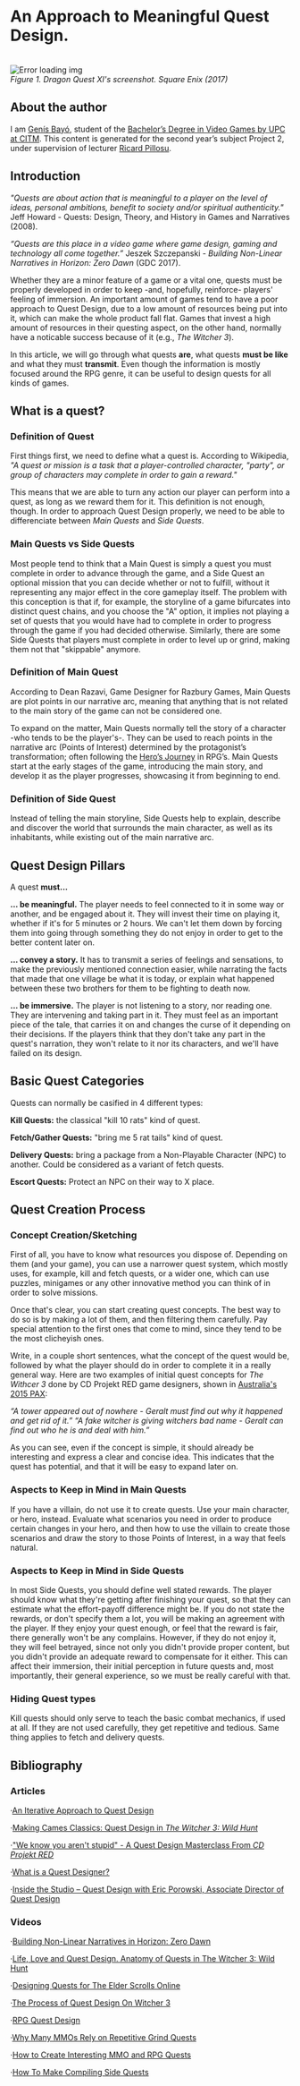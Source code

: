 # An Approach to Meaningful Quest Design.
<br><img src="https://github.com/retsnom9/Quest-Design-Research/blob/master/assets/image_1.jpg?raw=true" alt="Error loading img"><br>
_Figure 1. Dragon Quest XI's screenshot. Square Enix (2017)_
## About the author
I am [Genís Bayó](https://www.linkedin.com/in/genís-bayó-salgado-780308143/?locale=en_US), student of the
[Bachelor’s Degree in
Video Games by UPC at CITM](https://www.citm.upc.edu/ing/estudis/graus-videojocs/). This content is generated for the second year’s
subject Project 2, under supervision of lecturer
[Ricard Pillosu](https://es.linkedin.com/in/ricardpillosu).

## Introduction
_"Quests are about action that is meaningful to a player on the level of ideas, personal ambitions, benefit to society and/or spiritual authenticity."_   Jeff Howard - Quests: Design, Theory, and History in Games and Narratives (2008).

_“Quests are this place in a video game where game design, gaming and technology all come together.”_   Jeszek Szczepanski - _Building Non-Linear Narratives in Horizon: Zero Dawn_ (GDC 2017).

Whether they are a minor feature of a game or a vital one, quests must be properly developed in order to keep -and, hopefully, reinforce- players' feeling of immersion. An important amount of games tend to have a poor approach to Quest Design, due to a low amount of resources being put into it, which can make the whole product fall flat. Games that invest a high amount of resources in their questing aspect, on the other hand, normally have a noticable success because of it (e.g., _The Witcher 3_).

In this article, we will go through what quests **are**, what quests **must be like** and what they must **transmit**. Even though the information is mostly focused around the RPG genre, it can be useful to design quests for all kinds of games.

## What is a quest?
### Definition of Quest
First things first, we need to define what a quest is. According to Wikipedia, _"A quest or mission is a task that a player-controlled character, "party", or group of characters may complete in order to gain a reward."_

This means that we are able to turn any action our player can perform into a quest, as long as we reward them for it. This definition is not enough, though. In order to approach Quest Design properly, we need to be able to differenciate between _Main Quests_ and _Side Quests_.

### Main Quests vs Side Quests
Most people tend to think that a Main Quest is simply a quest you must complete in order to advance through the game, and a Side Quest an optional mission that you can decide whether or not to fulfill, without it representing any major effect in the core gameplay itself.
The problem with this conception is that if, for example, the storyline of a game bifurcates into distinct quest chains, and you choose the "A" option, it implies not playing a set of quests that you would have had to complete in order to progress through the game if you had decided otherwise.
Similarly, there are some Side Quests that players must complete in order to level up or grind, making them not that "skippable" anymore.

### Definition of Main Quest
According to Dean Razavi, Game Designer for Razbury Games, Main Quests are plot points in our narrative arc, meaning that anything that is not related to the main story of the game can not be considered one.

To expand on the matter, Main Quests normally tell the story of a character -who tends to be the player's-. They can be used to reach points in the narrative arc (Points of Interest) determined by the protagonist’s transformation; often following the [Hero’s Journey](https://en.wikipedia.org/wiki/Hero%27s_journey) in RPG’s.
Main Quests start at the early stages of the game, introducing the main story, and develop it as the player progresses, showcasing it from beginning to end.

### Definition of Side Quest
Instead of telling the main storyline, Side Quests help to explain, describe and discover the world that surrounds the main character, as well as its inhabitants, while existing out of the main narrative arc.

## Quest Design Pillars
A quest **must...**

**... be meaningful.** The player needs to feel connected to it in some way or another, and be engaged about it. They will invest their time on playing it, whether if it's for 5 minutes or 2 hours. We can't let them down by forcing them into going through something they do not enjoy in order to get to the better content later on.

**... convey a story.** It has to transmit a series of feelings and sensations, to make the previously mentioned connection easier, while narrating the facts that made that one village be what it is today, or explain what happened between these two brothers for them to be fighting to death now.

**... be immersive.** The player is not listening to a story, nor reading one. They are intervening and taking part in it. They must feel as an important piece of the tale, that carries it on and changes the curse of it depending on their decisions. If the players think that they don't take any part in the quest's narration, they won't relate to it nor its characters, and we'll have failed on its design.

## Basic Quest Categories
Quests can normally be casified in 4 different types:

**Kill Quests:** the classical "kill 10 rats" kind of quest.

**Fetch/Gather Quests:** "bring me 5 rat tails" kind of quest.

**Delivery Quests:** bring a package from a Non-Playable Character (NPC) to another. Could be considered as a variant of fetch quests.

**Escort Quests:** Protect an NPC on their way to X place.

## Quest Creation Process
### Concept Creation/Sketching
First of all, you have to know what resources you dispose of. Depending on them (and your game), you can use a narrower quest system, which mostly uses, for example, kill and fetch quests, or a wider one, which can use puzzles, minigames or any other innovative method you can think of in order to solve missions.

Once that's clear, you can start creating quest concepts. The best way to do so is by making a lot of them, and then filtering them carefully. Pay special attention to the first ones that come to mind, since they tend to be the most clicheyish ones.

Write, in a couple short sentences, what the concept of the quest would be, followed by what the player should do in order to complete it in a really general way. Here are two examples of initial quest concepts for _The Withcer 3_ done by CD Projekt RED game designers, shown in [Australia's 2015 PAX](https://youtu.be/N-bdlcnXBn8):

_“A tower appeared out of nowhere - Geralt must find out why it happened and get rid of it.”_
_“A fake witcher is giving witchers bad name - Geralt can find out who he is and deal with him.”_

As you can see, even if the concept is simple, it should already be interesting and express a clear and concise idea. This indicates that the quest has potential, and that it will be easy to expand later on.

### Aspects to Keep in Mind in Main Quests
If you have a villain, do not use it to create quests. Use your main character, or hero, instead. Evaluate what scenarios you need in order to produce certain changes in your hero, and then how to use the villain to create those scenarios and draw the story to those Points of Interest, in a way that feels natural.

### Aspects to Keep in Mind in Side Quests
In most Side Quests, you should define well stated rewards. The player should know what they're getting after finishing your quest, so that they can estimate what the effort-payoff difference might be. If you do not state the rewards, or don't specify them a lot, you will be making an agreement with the player. If they enjoy your quest enough, or feel that the reward is fair, there generally won't be any complains. However, if they do not enjoy it, they will feel betrayed, since not only you didn't provide proper content, but you didn't provide an adequate reward to compensate for it either. This can affect their immersion, their initial perception in future quests and, most importantly, their general experience, so we must be really careful with that.


### Hiding Quest types
Kill quests should only serve to teach the basic combat mechanics, if used at all. If they are not used carefully, they get repetitive and tedious. Same thing applies to fetch and delivery quests.

## Bibliography
### Articles
·[An Iterative Approach to Quest Design](https://www.gamasutra.com/blogs/NickWitsel/20170320/294081/An_Iterative_Approach_to_Quest_Design.php)

·[Making Cames Classics: Quest Design in _The Witcher 3: Wild Hunt_](http://www.makinggames.biz/feature/quest-design-in-the-witcher-3-wild-hunt,6896.html)

·["We know you aren't stupid" - A Quest Design Masterclass From _CD Projekt RED_](https://www.pcgamesn.com/the-witcher-3-wild-hunt/the-witcher-quest-design-cd-projekt-masterclass)

·[What is a Quest Designer?](http://www.craigmakesgames.com/blog/2016/3/21/what-is-a-quest-designer)

·[Inside the Studio – Quest Design with Eric Porowski, Associate Director of Quest Design](https://assassinscreed.ubisoft.com/game/en-us/news/152-317977-16/inside-the-studio-quest-design-with-eric-porowski-associate-director-of-quest-design)

### Videos
·[Building Non-Linear Narratives in Horizon: Zero Dawn](https://youtu.be/ykPZcG8_mPU)

·[Life, Love and Quest Design. Anatomy of Quests in The Witcher 3: Wild Hunt](https://youtu.be/g5TH9KakBDw)

·[Designing Quests for The Elder Scrolls Online](https://youtu.be/RKBL_9_HaC4)

·[The Process of Quest Design On Witcher 3](https://youtu.be/N-bdlcnXBn8)

·[RPG Quest Design](https://youtu.be/YvBT1tjyE4Q)

·[Why Many MMOs Rely on Repetitive Grind Quests](https://youtu.be/otAkP5VjIv8)

·[How to Create Interesting MMO and RPG Quests](https://youtu.be/ur6GQp5mCYs)

·[How To Make Compiling Side Quests](https://www.youtube.com/watch?v=ecu2I2BBfCk)
